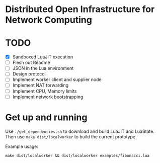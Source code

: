 # Distributed Open Infrastructure for Network Computing

# TODO
* [x] Sandboxed LuaJIT execution
* [ ] Flesh out Readme
* [ ] JSON in the Lua environment
* [ ] Design protocol
* [ ] Implement worker client and supplier node
* [ ] Implement NAT forwarding
* [ ] Implement CPU, Memory limits
* [ ] Implement network bootstrapping

# Get up and running
Use `./get_dependencies.sh` to download and build LuaJIT and LuaState.
Then use `make dist/localworker` to build the current prototype.

Example usage:
```
make dist/localworker && dist/localworker examples/fibonacci.lua
```
